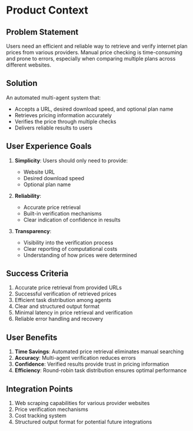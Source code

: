 # Product Context

## Problem Statement
Users need an efficient and reliable way to retrieve and verify internet plan prices from various providers. Manual price checking is time-consuming and prone to errors, especially when comparing multiple plans across different websites.

## Solution
An automated multi-agent system that:
- Accepts a URL, desired download speed, and optional plan name
- Retrieves pricing information accurately
- Verifies the price through multiple checks
- Delivers reliable results to users

## User Experience Goals
1. **Simplicity**: Users should only need to provide:
   - Website URL
   - Desired download speed
   - Optional plan name

2. **Reliability**: 
   - Accurate price retrieval
   - Built-in verification mechanisms
   - Clear indication of confidence in results

3. **Transparency**:
   - Visibility into the verification process
   - Clear reporting of computational costs
   - Understanding of how prices were determined

## Success Criteria
1. Accurate price retrieval from provided URLs
2. Successful verification of retrieved prices
3. Efficient task distribution among agents
4. Clear and structured output format
5. Minimal latency in price retrieval and verification
6. Reliable error handling and recovery

## User Benefits
1. **Time Savings**: Automated price retrieval eliminates manual searching
2. **Accuracy**: Multi-agent verification reduces errors
3. **Confidence**: Verified results provide trust in pricing information
4. **Efficiency**: Round-robin task distribution ensures optimal performance

## Integration Points
1. Web scraping capabilities for various provider websites
2. Price verification mechanisms
3. Cost tracking system
4. Structured output format for potential future integrations

